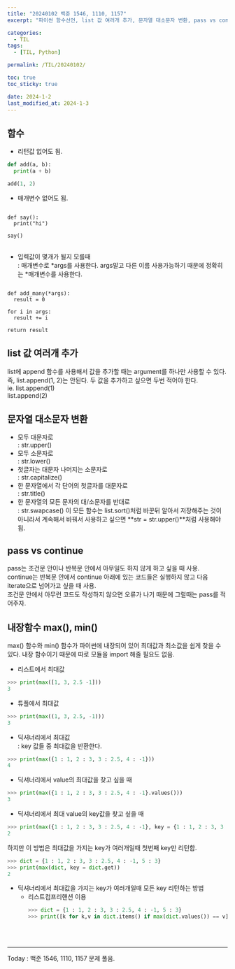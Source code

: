 ```yaml
---
title: "20240102 백준 1546, 1110, 1157"
excerpt: "파이썬 함수선언, list 값 여러개 추가, 문자열 대소문자 변환, pass vs continue, 내장함수 max(), min(), 딕셔너리에서 최대값 찾기"

categories:
  - TIL
tags:
  - [TIL, Python]

permalink: /TIL/20240102/

toc: true
toc_sticky: true

date: 2024-1-2
last_modified_at: 2024-1-3
---
```


## 함수

- 리턴값 없어도 됨.   
```python
def add(a, b):
  print(a + b)

add(1, 2)
```

- 매개변수 없어도 됨.
<pre>
<code>
def say():
  print("hi")

say()
</code>
</pre>


- 입력값이 몇개가 될지 모를때   
  : 매개변수로 *args를 사용한다. args말고 다른 이름 사용가능하기 때문에 정확히는 *매개변수를 사용한다.
<pre><code>
def add_many(*args):
  result = 0

for i in args:
  result += i

return result
</code></pre>

## list 값 여러개 추가
list에 append 함수를 사용해서 값을 추가할 때는 argument를 하나만 사용할 수 있다.   
즉, list.append(1, 2)는 안된다. 두 값을 추가하고 싶으면 두번 적어야 한다.   
ie. list.append(1)<br>
    list.append(2)<br>

## 문자열 대소문자 변환
- 모두 대문자로   
  : str.upper()
- 모두 소문자로   
  : str.lower()
- 첫글자는 대문자 나머지는 소문자로   
  : str.capitalize()
- 한 문자열에서 각 단어의 첫글자를 대문자로   
  : str.title()
- 한 문자열의 모든 문자의 대/소문자를 반대로   
  : str.swapcase()
이 모든 함수는 list.sort()처럼 바꾼뒤 알아서 저장해주는 것이 아니라서 계속해서 바꿔서 사용하고 싶으면 **str = str.upper()**처럼 사용해야 됨.   

## pass vs continue
pass는 조건문 안이나 반복문 안에서 아무일도 하지 않게 하고 싶을 때 사용.   
continue는 반복문 안에서 continue 아래에 있는 코드들은 실행하지 않고 다음 iterate으로 넘어가고 싶을 때 사용.   
조건문 안에서 아무런 코드도 작성하지 않으면 오류가 나기 때문에 그럴때는 pass를 적어주자.

## 내장함수 max(), min() 
max() 함수와 min() 함수가 파이썬에 내장되어 있어 최대값과 최소값을 쉽게 찾을 수 있다. 내장 함수이기 때문에 따로 모듈을 import 해줄 필요도 없음.   
- 리스트에서 최대값   
```python
>>> print(max([1, 3, 2.5 -1]))
3
```
- 튜플에서 최대값   
```python
>>> print(max((1, 3, 2.5, -1)))
3
```
- 딕셔너리에서 최대값   
  : key 값들 중 최대값을 반환한다.
```python
>>> print(max({1 : 1, 2 : 3, 3 : 2.5, 4 : -1}))
4
```
- 딕셔너리에서 value의 최대값을 찾고 싶을 때   
```python
>>> print(max({1 : 1, 2 : 3, 3 : 2.5, 4 : -1}.values()))
3
```
- 딕셔너리에서 최대 value의 key값을 찾고 싶을 때   
```python
>>> print(max({1 : 1, 2 : 3, 3 : 2.5, 4 : -1}, key = {1 : 1, 2 : 3, 3 : 2.5, 4 : -1}.get))
2
```
하지만 이 방법은 최대값을 가지는 key가 여러개일때 첫번째 key만 리턴함.   
```python
>>> dict = {1 : 1, 2 : 3, 3 : 2.5, 4 : -1, 5 : 3}
>>> print(max(dict, key = dict.get))
2
```
- 딕셔너리에서 최대값을 가지는 key가 여러개일때 모든 key 리턴하는 방법   
  - 리스트컴프리핸션 이용   
    ```python
    >>> dict = {1 : 1, 2 : 3, 3 : 2.5, 4 : -1, 5 : 3}
    >>> print([k for k,v in dict.items() if max(dict.values()) == v])
    ```
<br><br>
<hr/>
Today : 백준 1546, 1110, 1157 문제 풀음.
